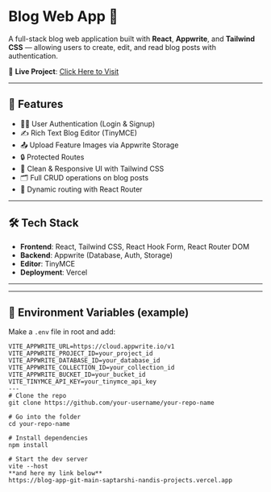 # Blog Web App 📝

A full-stack blog web application built with **React**, **Appwrite**, and **Tailwind CSS** — allowing users to create, edit, and read blog posts with authentication.

🔗 **Live Project**: [Click Here to Visit](https://blog-app-git-main-saptarshi-nandis-projects.vercel.app)

---

## 🚀 Features

- 🧑‍💻 User Authentication (Login & Signup)
- ✍️ Rich Text Blog Editor (TinyMCE)
- 📤 Upload Feature Images via Appwrite Storage
- 🔒 Protected Routes
- 🧹 Clean & Responsive UI with Tailwind CSS
- 🗂️ Full CRUD operations on blog posts
- 🔗 Dynamic routing with React Router

---

## 🛠️ Tech Stack

- **Frontend**: React, Tailwind CSS, React Hook Form, React Router DOM
- **Backend**: Appwrite (Database, Auth, Storage)
- **Editor**: TinyMCE
- **Deployment**: Vercel

---

---

## 🔐 Environment Variables (example)

Make a `.env` file in root and add:

```env
VITE_APPWRITE_URL=https://cloud.appwrite.io/v1
VITE_APPWRITE_PROJECT_ID=your_project_id
VITE_APPWRITE_DATABASE_ID=your_database_id
VITE_APPWRITE_COLLECTION_ID=your_collection_id
VITE_APPWRITE_BUCKET_ID=your_bucket_id
VITE_TINYMCE_API_KEY=your_tinymce_api_key
---
# Clone the repo
git clone https://github.com/your-username/your-repo-name

# Go into the folder
cd your-repo-name

# Install dependencies
npm install

# Start the dev server
vite --host
**and here my link below**
https://blog-app-git-main-saptarshi-nandis-projects.vercel.app